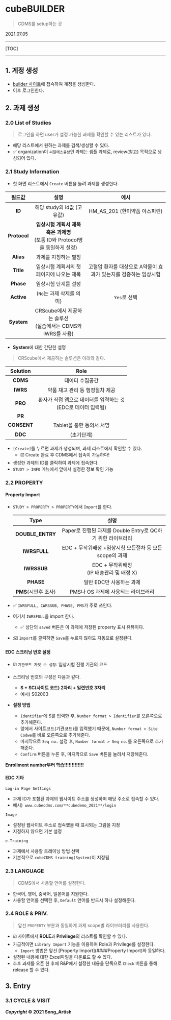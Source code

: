 # cubeBUILDER

> CDMS를 setup하는 곳

2021.07.05

---

[TOC]

---



## 1. 계정 생성

- [builder 사이트](https://edu-builder.cubecdms.com/login)에 접속하여 계정을 생성한다.
- 이후 로그인한다.



## 2. 과제 생성

### 2.0 List of Studies

> 로그인을 하면 user가 설정 가능한 과제를 확인할 수 있는 리스트가 있다.

- 해당 리스트에서 원하는 과제를 검색/생성할 수 있다.
- :white_check_mark: organization이 `씨알에스큐브`인 과제는 샘플 과제로, review(참고) 목적으로 생성되어 있다.



### 2.1 Study Information

- 첫 화면 리스트에서 `Create` 버튼을 눌려 과제를 생성한다.

|    필드값    |                             설명                             |                             예시                             |
| :----------: | :----------------------------------------------------------: | :----------------------------------------------------------: |
|    **ID**    |                  해당 study의 id값 (고유값)                  |                HM_AS_201 (한미약품 아스피린)                 |
| **Protocol** | **임상시험 계획서 제목 혹은 과제명**<br />(보통 ID와 Protocol명을 동일하게 설정) |                                                              |
|  **Alias**   |                     과제를 지칭하는 별칭                     |                                                              |
|  **Title**   |          임상시험 계획서의 첫 페이지에 나오는 제목           | 고혈압 환자를 대상으로 A약물이 효과가 있는지를 검증하는 임상시험 |
|  **Phase**   |                     임상시험 단계를 설정                     |                                                              |
|  **Active**  |                  (`No`는 과제 삭제를 의미)                   |                         `Yes`로 선택                         |
|  **System**  | CRScube에서 제공하는 솔루션<br />(실습에서는 CDMS와 IWRS를 사용) |                                                              |

- **System**에 대한 간단한 설명

> CRScube에서 제공하는 솔루션은 아래와 같다.

|  Solution   |                             Role                             |
| :---------: | :----------------------------------------------------------: |
|  **CDMS**   |                       데이터 수집공간                        |
|  **IWRS**   |               약품 재고 관리 등 행정절차 제공                |
|   **PRO**   | 환자가 직접 앱으로 데이터를 입력하는 것<br />(EDC로 데이터 입력됨) |
|   **PR**    |                                                              |
| **CONSENT** |                  Tablet을 통한 동의서 서명                   |
|   **DDC**   |                          (초기단계)                          |

- `[Create]`를 누르면 과제가 생성되며, 과제 리스트에서 확인할 수 있다.
  - :ballot_box_with_check: Create 완료 후 CDMS에서 접속이 가능하다!
- 생성한 과제의 ID를 클릭하여 과제에 접속한다.
- `STUDY > INFO` 메뉴에서 앞에서 설정한 정보 확인 가능



### 2.2 PROPERTY

#### Property Import

- `STUDY > PROPERTY > PROPERTY`에서 `Import`를 한다.

  |         Type         |                            설명                             |
  | :------------------: | :---------------------------------------------------------: |
  |   **DOUBLE_ENTRY**   | Paper로 진행된 과제를 Double Entry로 QC하기 위한 라이브러리 |
  |     **IWRSFULL**     |  EDC + 무작위배정 +임상시험 모든절차 등 모든 scope의 과제   |
  |     **IWRSSUB**      |        EDC + 무작위배정<br />(IP 배송관리 및 배정 X)        |
  |      **PHASE**       |                  일반 EDC만 사용하는 과제                   |
  | **PMS**(시판후 조사) |             PMS나 OS 과제에 사용되는 라이브러리             |

- :white_check_mark: `IWRSFULL, IWRSSUB, PHASE, PMS`가 주로 쓰인다.

- 여기서 `IWRSFULL`을 import 한다.

  - :white_check_mark: 상단의 `saved` 버튼은 이 과제에 저장된 property 표시 유뮤이다.

- ::ballot_box_with_check: `Import`를 클릭하면 `Save`를 누르지 않아도 자동으로 설정된다.

#### EDC 스크리닝 번호 설정

- :ballot_box_with_check: `기관코드 자릿 수 설정`: 임상시험 진행 기관의 코드
- 스크리닝 번호의 구성은 다음과 같다.
  - **S + SC(사이트 코드) 2자리 + 일련번호 3자리**
  - 예시) S02003

- **설정 방법**
  - `Identifier`에 S를 입력한 후, `Number format > Identifier`를 오른쪽으로 추가해준다.
  - 앞에서 사이트코드(기관코드)를 입력했기 때문에, `Number format > Site Codwe`를 바로 오른쪽으로 추가해준다.
  - 마지막으로 `Seq no.` 설정 후, `Number format > Seq no.`를 오른쪽으로 추가해준다.
  - `Confirm` 버튼을 누른 후, 마지막으로 `Save` 버튼을 눌려서 저장해준다.

**Enrollment number부터 학습!!!!!!!!!!!!!**



#### EDC 기타

`Log-in Page Settings`

- 과제 ID가 포함된 과제의 웹사이트 주소를 생성하며 해당 주소로 접속할 수 있다.
- 예시)` www.cubecdms.com/**cubedemo_2021**/login`

`Image`

- 설정된 웹사이트 주소로 접속했을 때 표시되는 그림을 지정
- 지정하지 않으면 기본 설정

`e-Training`

- 과제에서 사용할 트레이닝 방법 선택
- 기본적으로 `cubeCDMS training(System)`이 지정됨



### 2.3 LANGUAGE

> CDMS에서 사용할 언어를 설정한다.

- 한국어, 영어, 중국어, 일본어를 지원한다.
- 사용할 언어를 선택한 후, `Default` 언어를 반드시 하나 설정해준다.



### 2.4 ROLE & PRIV.

> 앞선 `PROPERTY` 부분과 동일하게 과제 scope별 라이브러리를 사용한다.

- :ballot_box_with_check: 사이트에서 **ROLE**과 **Privilege**의 리스트를 확인할 수 있다.
- 가급적이면 `Library Import` 기능을 이용하여 Role과 Privilege를 설정한다.
  - `Import` 방법은 앞선 [Property Import](####Property Import)와 동일하다.
- 설정된 내용에 대한 Excel파일을 다운로드 할 수 있다.
- 추후 과제를 오픈 한 후에 R&P에서 설정한 내용을 단독으로 `Check` 버튼을 통해 release 할 수 있다.



## 3. Entry

### 3.1 CYCLE & VISIT





***Copyright* © 2021 Song_Artish**
